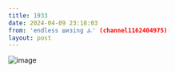 ```yaml
---
title: 1933
date: 2024-04-09 23:18:03
from: 'endless шизing ⍼' (channel1162404975)
layout: post
---
```


![image](photos/photo_302@09-04-2024_23-18-03.jpg)



